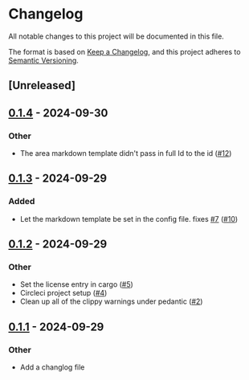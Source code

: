 # Changelog

All notable changes to this project will be documented in this file.

The format is based on [Keep a Changelog](https://keepachangelog.com/en/1.0.0/),
and this project adheres to [Semantic Versioning](https://semver.org/spec/v2.0.0.html).

## [Unreleased]

## [0.1.4](https://github.com/graysonarts/jdexmd/compare/v0.1.3...v0.1.4) - 2024-09-30

### Other

- The area markdown template didn't pass in full Id to the id ([#12](https://github.com/graysonarts/jdexmd/pull/12))

## [0.1.3](https://github.com/graysonarts/jdexmd/compare/v0.1.2...v0.1.3) - 2024-09-29

### Added

- Let the markdown template be set in the config file. fixes [#7](https://github.com/graysonarts/jdexmd/pull/7) ([#10](https://github.com/graysonarts/jdexmd/pull/10))

## [0.1.2](https://github.com/graysonarts/jdexmd/compare/v0.1.1...v0.1.2) - 2024-09-29

### Other

- Set the license entry in cargo ([#5](https://github.com/graysonarts/jdexmd/pull/5))
- Circleci project setup ([#4](https://github.com/graysonarts/jdexmd/pull/4))
- Clean up all of the clippy warnings under pedantic ([#2](https://github.com/graysonarts/jdexmd/pull/2))

## [0.1.1](https://github.com/graysonarts/jdexmd/compare/v0.1.0...v0.1.1) - 2024-09-29

### Other

- Add a changlog file
